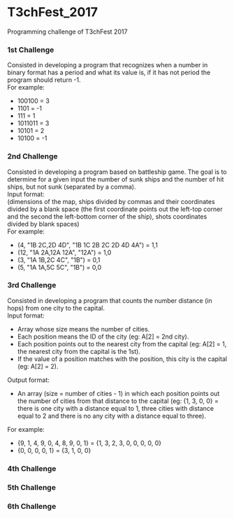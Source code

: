 # T3chFest_2017
Programming challenge of T3chFest 2017


<b><h3>1st Challenge</h3></b>
Consisted in developing a program that recognizes when a number in binary format has a period and what its value is, if it has not period the program should return -1.</br>
For example:</br>
  - 100100 = 3
  - 1101 = -1
  - 111 = 1
  - 1011011 = 3
  - 10101 = 2
  - 10100 = -1

<b><h3>2nd Challenge</h3></b>
Consisted in developing a program based on battleship game. The goal is to determine for a given input the number of sunk ships and the number of hit ships, but not sunk (separated by a comma).</br>
Input format:</br>
  (dimensions of the map, ships divided by commas and their coordinates divided by a blank space (the first coordinate points out the left-top corner and the second the left-bottom corner of the ship), shots coordinates divided by blank spaces)</br>
For example:</br>
  - (4, "1B 2C,2D 4D", "1B 1C 2B 2C 2D 4D 4A") = 1,1
  - (12, "1A 2A,12A 12A", "12A") = 1,0
  - (3, "1A 1B,2C 4C", "1B") = 0,1
  - (5, "1A 1A,5C 5C", "1B") = 0,0

<b><h3>3rd Challenge</h3></b>
Consisted in developing a program that counts the number distance (in hops) from one city to the capital.</br>
Input format:</br>
  - Array whose size means the number of cities.
  - Each position means the ID of the city (eg: A[2] = 2nd city).
  - Each position points out to the nearest city from the capital (eg: A[2] = 1, the nearest city from the capital is the 1st).
  - If the value of a position matches with the position, this city is the capital (eg: A[2] = 2).

Output format:</br>
  - An array (size = number of cities - 1) in which each position points out the number of cities from that distance to the capital (eg: {1, 3, 0, 0} = there is one city with a distance equal to 1, three cities with distance equal to 2 and there is no any city with a distance equal to three).
  
For example:</br>
  - {9, 1, 4, 9, 0, 4, 8, 9, 0, 1} = {1, 3, 2, 3, 0, 0, 0, 0, 0}
  - {0, 0, 0, 0, 1} = {3, 1, 0, 0}

<b><h3>4th Challenge</h3></b>


<b><h3>5th Challenge</h3></b>


<b><h3>6th Challenge</h3></b>
